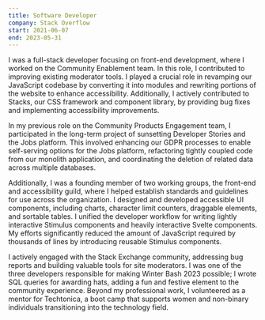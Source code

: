 ```yaml
---
title: Software Developer
company: Stack Overflow
start: 2021-06-07
end: 2023-05-31
---
```


I was a full-stack developer focusing on front-end development, where I worked on the Community Enablement team. In this role, I contributed to improving existing moderator tools. I played a crucial role in revamping our JavaScript codebase by converting it into modules and rewriting portions of the website to enhance accessibility. Additionally, I actively contributed to Stacks, our CSS framework and component library, by providing bug fixes and implementing accessibility improvements.

In my previous role on the Community Products Engagement team, I participated in the long-term project of sunsetting Developer Stories and the Jobs platform. This involved enhancing our GDPR processes to enable self-serving options for the Jobs platform, refactoring tightly coupled code from our monolith application, and coordinating the deletion of related data across multiple databases.

Additionally, I was a founding member of two working groups, the front-end and accessibility guild, where I helped establish standards and guidelines for use across the organization. I designed and developed accessible UI components, including charts, character limit counters, draggable elements, and sortable tables. I unified the developer workflow for writing lightly interactive Stimulus components and heavily interactive Svelte components. My efforts significantly reduced the amount of JavaScript required by thousands of lines by introducing reusable Stimulus components.

I actively engaged with the Stack Exchange community, addressing bug reports and building valuable tools for site moderators. I was one of the three developers responsible for making Winter Bash 2023 possible; I wrote SQL queries for awarding hats, adding a fun and festive element to the community experience. Beyond my professional work, I volunteered as a mentor for Techtonica, a boot camp that supports women and non-binary individuals transitioning into the technology field.
